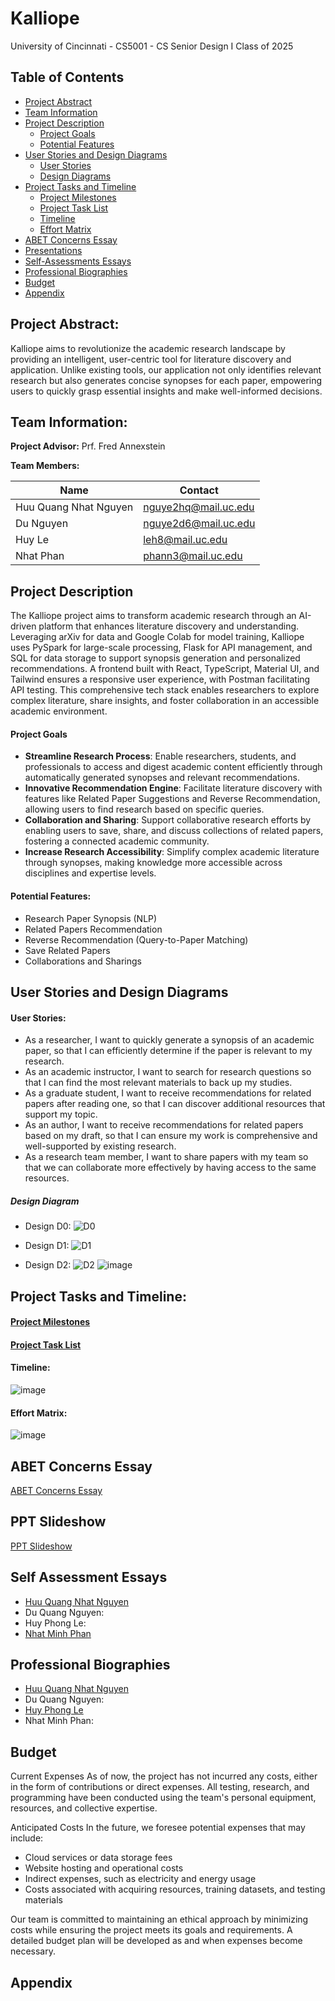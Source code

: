 # Kalliope

University of Cincinnati - CS5001 - CS Senior Design I
Class of 2025

## Table of Contents
- [Project Abstract](https://github.com/AIconic5001/Kalliope?tab=readme-ov-file#project-description) 
- [Team Information](https://github.com/AIconic5001/Kalliope?tab=readme-ov-file#team-information)
- [Project Description](https://github.com/AIconic5001/Kalliope?tab=readme-ov-file#project-description)
  -  [Project Goals](https://github.com/AIconic5001/Kalliope?tab=readme-ov-file#project-goals)
  -  [Potential Features](https://github.com/AIconic5001/Kalliope?tab=readme-ov-file#potential-features)
- [User Stories and Design Diagrams](https://github.com/AIconic5001/Kalliope?tab=readme-ov-file#user-stories)
  -  [User Stories](https://github.com/AIconic5001/Kalliope?tab=readme-ov-file#design-diagrams)
  -  [Design Diagrams](https://github.com/AIconic5001/Kalliope?tab=readme-ov-file#user-stories-and-design-diagrams)
- [Project Tasks and Timeline](https://github.com/AIconic5001/Kalliope?tab=readme-ov-file#project-tasks-and-timeline)
  - [Project Milestones](https://github.com/AIconic5001/Kalliope?tab=readme-ov-file#project-milestones)
  - [Project Task List](https://github.com/AIconic5001/Kalliope?tab=readme-ov-file#project-task-list)
  - [Timeline](https://github.com/AIconic5001/Kalliope?tab=readme-ov-file#timeline)
  - [Effort Matrix](https://github.com/AIconic5001/Kalliope?tab=readme-ov-file#effort-matrix)
- [ABET Concerns Essay](https://github.com/AIconic5001/Kalliope?tab=readme-ov-file#abet-concern-essay)
- [Presentations](https://github.com/AIconic5001/Kalliope?tab=readme-ov-file#ppt-slideshow)
- [Self-Assessments Essays](https://github.com/AIconic5001/Kalliope?tab=readme-ov-file#self-assessment-essays)
- [Professional Biographies](https://github.com/AIconic5001/Kalliope?tab=readme-ov-file#professional-biographies)
- [Budget](https://github.com/AIconic5001/Kalliope?tab=readme-ov-file#budget)
- [Appendix](https://github.com/AIconic5001/Kalliope?tab=readme-ov-file#appendix)

## Project Abstract:

Kalliope aims to revolutionize the academic research landscape by providing an intelligent, user-centric tool for literature discovery and application. Unlike existing tools, our application not only identifies relevant research but also generates concise synopses for each paper, empowering users to quickly grasp essential insights and make well-informed decisions.

## Team Information: 

**Project Advisor:** Prf. Fred Annexstein

**Team Members:**

| Name        | Contact              |
| ----------- | -------------------- |
| Huu Quang Nhat Nguyen | nguye2hq@mail.uc.edu |
| Du Nguyen | nguye2d6@mail.uc.edu |
| Huy Le    | leh8@mail.uc.edu |
| Nhat Phan     | phann3@mail.uc.edu   |

## Project Description

The Kalliope project aims to transform academic research through an AI-driven platform that enhances literature discovery and understanding. Leveraging arXiv for data and Google Colab for model training, Kalliope uses PySpark for large-scale processing, Flask for API management, and SQL for data storage to support synopsis generation and personalized recommendations. A frontend built with React, TypeScript, Material UI, and Tailwind ensures a responsive user experience, with Postman facilitating API testing. This comprehensive tech stack enables researchers to explore complex literature, share insights, and foster collaboration in an accessible academic environment.​

#### Project Goals

- **Streamline Research Process**: Enable researchers, students, and professionals to access and digest academic content efficiently through automatically generated synopses and relevant recommendations.
- **Innovative Recommendation Engine**: Facilitate literature discovery with features like Related Paper Suggestions and Reverse Recommendation, allowing users to find research based on specific queries.
- **Collaboration and Sharing**: Support collaborative research efforts by enabling users to save, share, and discuss collections of related papers, fostering a connected academic community.
- **Increase Research Accessibility**: Simplify complex academic literature through synopses, making knowledge more accessible across disciplines and expertise levels.

#### Potential Features:
- Research Paper Synopsis (NLP)
- Related Papers Recommendation
- Reverse Recommendation (Query-to-Paper Matching)
- Save Related Papers
- Collaborations and Sharings

## User Stories and Design Diagrams 
#### User Stories:
- As a researcher, I want to quickly generate a synopsis of an academic paper, so that I can efficiently determine if the paper is relevant to my research.
- As an academic instructor, I want to search for research questions so that I can find the most relevant materials to back up my studies.
- As a graduate student, I want to receive recommendations for related papers after reading one, so that I can discover additional resources that support my topic.
- As an author, I want to receive recommendations for related papers based on my draft, so that I can ensure my work is comprehensive and well-supported by existing research.
- As a research team member, I want to share papers with my team so that we can collaborate more effectively by having access to the same resources.

##### Design Diagram
- Design D0:
![D0](https://github.com/user-attachments/assets/daeec297-4452-49c5-8f3c-3c14a7a36258)

- Design D1:
![D1](https://github.com/user-attachments/assets/000b758f-184e-41a9-b1ce-cde6e628d6be)

- Design D2:
![D2](https://github.com/user-attachments/assets/25afdfee-5d70-4c59-b55f-f197c5abba28)
![image](https://github.com/user-attachments/assets/fb0f1414-b488-454f-9c3f-ee7218073365)

## Project Tasks and Timeline:

#### [Project Milestones](https://github.com/AIconic5001/Kalliope/blob/main/Milestone.md)
#### [Project Task List](https://github.com/AIconic5001/Kalliope/blob/main/Tasklist.md)
#### Timeline:
![image](https://github.com/user-attachments/assets/50301752-5278-4712-b129-6ea2195330ce)
#### Effort Matrix:
![image](https://github.com/user-attachments/assets/9e2318b8-aeab-4ca5-8fa3-1588d6a5b47a)

## ABET Concerns Essay

[ABET Concerns Essay](https://github.com/AIconic5001/Kalliope/blob/main/Project%20Documents/ABET%20Constraint%20Essay.md)

## PPT Slideshow

[PPT Slideshow](https://mailuc-my.sharepoint.com/:p:/g/personal/nguye2hq_mail_uc_edu/EUHoEqHK41ZIk16EAs0BTwgB2pEMuuSZK-uKy-IeAY8nQA?e=45omsX)

## Self Assessment Essays

- [Huu Quang Nhat Nguyen](https://github.com/AIconic5001/Kalliope/blob/main/Project%20Documents/huuquangnhat_nguyen_self-assessment.md)
- Du Quang Nguyen: 
- Huy Phong Le:
- [Nhat Minh Phan](https://github.com/nhatphan244/Kalliope/blob/main/Assignments/nhat-phan-self-assessment-essay.md)

## Professional Biographies
- [Huu Quang Nhat Nguyen](https://github.com/AIconic5001/Kalliope/blob/main/Project%20Documents/huuquangnhat_nguyen_professional_biography.md)
- Du Quang Nguyen: 
- [Huy Phong Le](https://github.com/Huy-Le2/Professional-Biography/blob/main/huy-le-self-assessment-essay.md)
- Nhat Minh Phan:

## Budget
Current Expenses
As of now, the project has not incurred any costs, either in the form of contributions or direct expenses. All testing, research, and programming have been conducted using the team's personal equipment, resources, and collective expertise.

Anticipated Costs
In the future, we foresee potential expenses that may include:

- Cloud services or data storage fees
- Website hosting and operational costs
- Indirect expenses, such as electricity and energy usage
- Costs associated with acquiring resources, training datasets, and testing materials

Our team is committed to maintaining an ethical approach by minimizing costs while ensuring the project meets its goals and requirements. A detailed budget plan will be developed as and when expenses become necessary.

## Appendix



